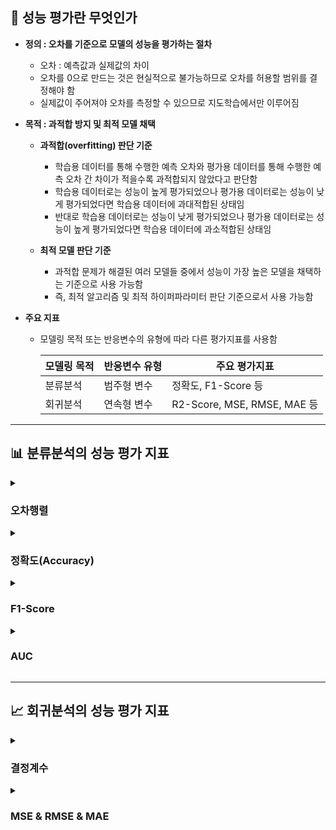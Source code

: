 ## 💯 성능 평가란 무엇인가

- **정의 : 오차를 기준으로 모델의 성능을 평가하는 절차**
    - 오차 : 예측값과 실제값의 차이
    - 오차를 0으로 만드는 것은 현실적으로 불가능하므로 오차를 허용할 범위를 결정해야 함
    - 실제값이 주어져야 오차를 측정할 수 있으므로 지도학습에서만 이루어짐

- **목적 : 과적합 방지 및 최적 모델 채택**
    - **과적합(overfitting) 판단 기준**
        - 학습용 데이터를 통해 수행한 예측 오차와 평가용 데이터를 통해 수행한 예측 오차 간 차이가 적을수록 과적합되지 않았다고 판단함
        - 학습용 데이터로는 성능이 높게 평가되었으나 평가용 데이터로는 성능이 낮게 평가되었다면 학습용 데이터에 과대적합된 상태임
        - 반대로 학습용 데이터로는 성능이 낮게 평가되었으나 평가용 데이터로는 성능이 높게 평가되었다면 학습용 데이터에 과소적합된 상태임

    - **최적 모델 판단 기준**
        - 과적합 문제가 해결된 여러 모델들 중에서 성능이 가장 높은 모델을 채택하는 기준으로 사용 가능함
        - 즉, 최적 알고리즘 및 최적 하이퍼파라미터 판단 기준으로서 사용 가능함

- **주요 지표**
    - 모델링 목적 또는 반응변수의 유형에 따라 다른 평가지표를 사용함
    
        | 모델링 목적 | 반응변수 유형 | 주요 평가지표 |
        |---|---|---|
        | 분류분석 | 범주형 변수 | 정확도, F1-Score 등 |
        | 회귀분석 | 연속형 변수 | R2-Score, MSE, RMSE, MAE 등 |

---

## 📊 분류분석의 성능 평가 지표

<details><summary><h3>오차행렬</h3></summary>

- **오차행렬(confusion matrix)**

    | | Predict Positive | Predict Negative |
    |---|---|---|
    | Actual Positive | True Positive | False Negative |
    | Actual Negative | False Positive | True Negative |

    - 분류분석 결과 예측 범주와 실제 범주를 교차 표(cross table) 형태로 정리한 행렬
    - 이항분류분석에 대하여 예측 오류가 얼마인지와 더불어 어떠한 유형의 예측 오류가 발생할 수 있는지 나타냄

- **해석**
    - **True Positive(TP)** : 예측값이 1이고, 실제값도 1인 경우
    - **True Negative(TN)** : 예측값이 0이고, 실제값도 0인 경우
    - **False Positive(FP)** : 제1종 오류; 예측값이 1이고, 실제값은 0인 경우
    - **False Nagative(FN)** : 제2종 오류; 예측값이 0이고, 실제값은 1인 경우

- **정확도, 정밀도, 재현율**

    | | Predict Positive | Predict Negative | |
    |---|---|---|---|
    | Actual Positive | True Positive | False Negative | Sensitivity |
    | Actual Negative | False Positive | True Negative | Specificity |
    | | Precision | | Accuracy |

    - **정확도** : $TP+TN \over TP+TN+FP+FN$

    - **정밀도** : $TP \over TP+FP$
    
    - **재현율** : $TP \over TP+FN$

</details>

<details><summary><h3>정확도(Accuracy)</h3></summary>

- **정의 : 실제 데이터와 예측 데이터가 얼마나 동일한지를 평가 기준으로 하는 지표**
    - 전체 예측 개수 대비 정확하게 예측한 개수
    - 0~1 사이의 값을 가지며 1에 가까울수록 성능이 우수하다고 평가함

- **주의 : 반응변수의 범주 간 개수가 불균형한 데이터 셋의 경우 활용하기에 적합하지 않음**
    - 가령 이항분류분석에서 참인 것의 개수가 99이고 거짓인 것의 개수가 1이라고 하자
    - 무조건 참으로 예측하면 0.99의 정확도를 가지게 됨

</details>

<details><summary><h3>F1-Score</h3></summary>

- **정의 : 정밀도와 재현율의 조화 평균**
    - 정밀도와 재현율 중 어느 한쪽으로 치우치지 않을수록 높은 값을 가짐
    - 0~1 사이의 값을 가지며 1에 가까울수록 성능이 우수하다고 평가함

- **정밀도**
    - 참으로 예측한 것의 개수 대비 정확하게 예측한 개수
    - 0~1 사이의 값을 가지며 1에 가까울수록 성능이 우수하다고 평가함
    - 제1종 오류가 문제되는 경우 주요한 지표로서 사용됨
    - 즉, 실제 거짓인 데이터를 참으로 판단하면 큰 문제가 발생하는 경우

- **재현율**
    - 참인 것의 개수 대비 참으로 예측한 것의 개수
    - 0~1 사이의 값을 가지며 1에 가까울수록 성능이 우수하다고 평가함
    - 민감도(sensitivity)라고도 부름
    - 제2종 오류가 문제되는 경우 주요한 지표로서 사용됨
    - 즉, 실제 참일 데이터를 거짓으로 판단하면 큰 문제가 되는 경우
    - 모델 안정성을 평가하는 지표로서 사용됨

- **정밀도와 재현율의 관계**
    - **정밀도와 재현율은 모두 TP를 높이는 것을 목적으로 함**
        - 단, 정밀도는 제1종 오류에 초점을 맞추는 지표로서 FP를 낮추는 방향으로 TP를 높이고자 함
        - 반면, 재현율은 제2종 오류에 초점을 맞추는 지표로서 FN를 낮추는 방향으로 TP를 높이고자 함

    - **정밀도와 재현율은 Trade-off 관계라고 볼 수 있음**
        - FP와 FN 중 어느 한쪽의 수치를 강제로 높이면 다른 한쪽의 수치를 낮추기 쉬워짐
        - 가령 어떤 자료가 참일 확률이 0.9라면 참으로 에측할 가능성이 매우 높음
        - 반면, 어떤 자료가 참일 확률이 0.1이라면 거짓으로 예측할 가능성이 매우 높음

    - **정밀도와 재현율의 조화평균이 가지는 의미**
        - 그렇다면 어떤 자료가 참일 확률이 0.6이라면 참과 거짓 중 무엇으로 분류해야 하는가
        - 임계값(threshold)을 기준으로 분류할 수 있음
        - F1-Score은 정확도와 재현율 중 어느 한쪽을 희생하지 않고서 양쪽을 모두 높이는 임계치임

</details>

<details><summary><h3>AUC</h3></summary>

- **ROC 곡선**
    - **민감도(True Positive Rate; TPR)** :  참인 것에 대하여 참으로 예측한 비율
    - **특이도(True Negative Rate; TNR)** : 거짓인 것에 대하여 거짓으로 예측한 비율
    - **ROC 곡선** : $1-TNR$ 의 변화에 따른 TPR의 변화 양상을 나타내는 곡선
    - $(x, y)=(0, 1)$ 일 때 성능이 가장 좋음

- **민감도와 특이도는 trade-off 관계임**
    - 모든 자료를 참으로 예측하는 경우 민감도를 최대치로 가져갈 수 있음
    - 반면, 이러한 경우 특이도를 최소치로 가져가게 됨

- **AUC(Area Under Curve)**
    - 정의 : ROC 곡선과 X축으로 둘러싸인 면적의 너비
    - 해석 : 0.5~1의 값을 가지며 1에 가까울수록 성능이 우수하다고 평가함
    - 척도 불변(Scale-Invariant) : 절대값이 아니라 비율을 통해서 성능을 평가함
    - 분류 임계값 불변(Classification-Threshold-Invariant) : 어떤 분류 임계값으로 무엇을 선택했는지와 무관하게 성능을 평가함

</details>

---

## 📈 회귀분석의 성능 평가 지표

<details><summary><h3>결정계수</h3></summary>

- 결정계수(coefficient of determination; r2-score)
    - 실제 값의 분산 대비 예측 값의 분산 비율
    - 0~1 사이의 값을 가지며, 값이 클수록 회귀식의 적합도가 높다고 판단함

</details>

<details><summary><h3>MSE & RMSE & MAE</h3></summary>

- 평균제곱오차(Mean Squared Error; MSE)
    - 오차(실제 값과 예측 값의 차이)를 제곱한 값의 평균
    - 값이 작을수록 회귀식의 적합도가 높다고 판단함
    - 오차를 제곱하므로 값을 과장할 수 있음

- 평균제곱근오차(Root Mean Squared Error; RMSE)
    - 평균제곱오차의 제곱근
    - 평균제곱오차에 제곱근하는 절차를 더하여 오차의 크기가 과장된 정도를 줄임

- 평균절대오차(Mean Absolute Error; MAE)
    - 오차(실제 값과 예측 값의 차이)의 절대값의 평균
    - 평균제곱오차에서 오차를 제곱하는 이유는 값의 방향성(음/양)이 아니라, 크기가 중요하기 때문임
    - 따라서 오차를 제곱한 값 대신 오차의 절대값을 활용하여 오차의 크기가 과장될 여지를 없앰

</details>